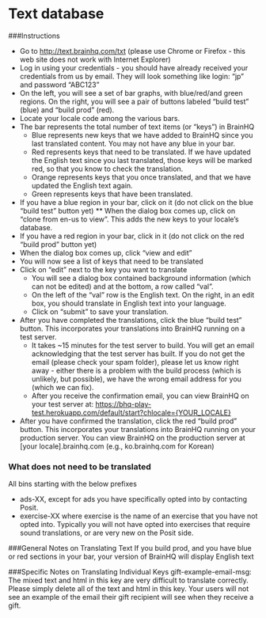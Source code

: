 Text database
=============

###Instructions
* Go to http://text.brainhq.com/txt (please use Chrome or Firefox - this web site does not work with Internet Explorer)
* Log in using your credentials - you should have already received your credentials from us by email. They will look something like login: “jp” and password “ABC123”
* On the left, you will see a set of bar graphs, with blue/red/and green regions. On the right, you will see a pair of buttons labeled “build test” (blue) and “build prod” (red).
* Locate your locale code among the various bars.
* The bar represents the total number of text items (or “keys”) in BrainHQ
    * Blue represents new keys that we have added to BrainHQ since you last translated content. You may not have any blue in your bar.
    * Red represents keys that need to be translated. If we have updated the English text since you last translated, those keys will be marked red, so that you know to check the translation.
    * Orange represents keys that you once translated, and that we have updated the English text again. 
    * Green represents keys that have been translated.
* If you have a blue region in your bar, click on it (do not click on the blue “build test” button yet)
** When the dialog box comes up, click on “clone from en-us to view”. This adds the new keys to your locale’s database.
* If you have a red region in your bar, click in it (do not click on the red “build prod” button yet)
* When the dialog box comes up, click “view and edit”
* You will now see a list of keys that need to be translated
* Click on “edit” next to the key you want to translate
    * You will see a dialog box contained background information (which can not be edited) and at the bottom, a row called “val”.
    * On the left of the “val” row is the English text. On the right, in an edit box, you should translate in English text into your language.
    * Click on “submit” to save your translation.
* After you have completed the translations, click the blue “build test” button. This incorporates your translations into BrainHQ running on a test server.
    * It takes ~15 minutes for the test server to build. You will get an email acknowledging that the test server has built. If you do not get the email (please check your spam folder), please let us know right away - either there is a problem with the build process (which is unlikely, but possible), we have the wrong email address for you (which we can fix). 
    * After you receive the confirmation email, you can view BrainHQ on your test server at:  		https://bhq-play-test.herokuapp.com/default/start?chlocale={YOUR_LOCALE}
* After you have confirmed the translation, click the red “build prod” button. This incorporates your translations into BrainHQ running on your production server. You can view BrainHQ on the production server at [your locale].brainhq.com (e.g., ko.brainhq.com for Korean)

### What does not need to be translated
All bins starting with the below prefixes
* ads-XX, except for ads you have specifically opted into by contacting Posit.
* exercise-XX where exercise is the name of an exercise that you have not opted into. Typically you will not have opted into exercises that require sound translations, or are very new on the Posit side.

###General Notes on Translating Text
If you build prod, and you have blue or red sections in your bar, your version of BrainHQ will display English text 

###Specific Notes on Translating Individual Keys
gift-example-email-msg: The mixed text and html in this key are very difficult to translate correctly. Please simply delete all of the text and html in this key. Your users will not see an example of the email their gift recipient will see when they receive a gift.
